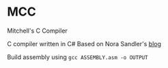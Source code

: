 # MCC
 Mitchell's C Compiler

C compiler written in C#
Based on Nora Sandler's [blog](https://norasandler.com/2017/11/29/Write-a-Compiler.html)

Build assembly using `gcc ASSEMBLY.asm -o OUTPUT`